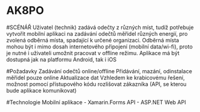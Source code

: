 # AK8PO

#SCÉNÁŘ
Uživatel (technik) zadává odečty z různých míst, tudíž potřebuje vytvořit mobilní aplikaci na zadávání odečtů měřidel různých energií, pro zvolená odběrná místa, spadající k určené organizaci. Odběrná místa mohou být i mimo dosah internetového připojení (mobilní data/wi-fi), proto je nutné i uživateli umožnit pracovat v offline režimu. Aplikace má být dostupná jak na platformu Android, tak i iOS

#Požadavky
Zadávání odečtů online/offline
Přidávání, mazání, odinstalace měřidel pouze online
Aktualizace dat
Vzhledem ke krabicovému řešení, možnost pomocí přístupového kódu rozlišovat zákazníka (API, se kterou bude aplikace komunikovat)

#Technologie
Mobilní aplikace - Xamarin.Forms 
API - ASP.NET Web API


